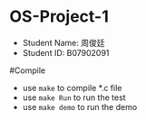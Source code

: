 # OS-Project-1
+ Student Name: 周俊廷
+ Student ID: B07902091

#Compile
- use ```make``` to compile *.c file 
- use ```make Run``` to run the test
- use ```make demo``` to run the demo
